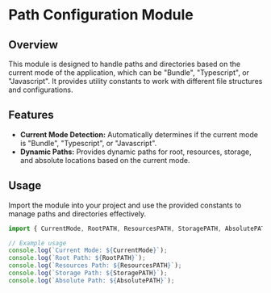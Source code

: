 # Path Configuration Module

## Overview

This module is designed to handle paths and directories based on the current mode of the application, which can be "Bundle", "Typescript", or "Javascript". It provides utility constants to work with different file structures and configurations.

## Features

- **Current Mode Detection:** Automatically determines if the current mode is "Bundle", "Typescript", or "Javascript".
- **Dynamic Paths:** Provides dynamic paths for root, resources, storage, and absolute locations based on the current mode.

## Usage

Import the module into your project and use the provided constants to manage paths and directories effectively.

```ts
import { CurrentMode, RootPATH, ResourcesPATH, StoragePATH, AbsolutePATH } from './pathConfig';

// Example usage
console.log(`Current Mode: ${CurrentMode}`);
console.log(`Root Path: ${RootPATH}`);
console.log(`Resources Path: ${ResourcesPATH}`);
console.log(`Storage Path: ${StoragePATH}`);
console.log(`Absolute Path: ${AbsolutePATH}`);
```
